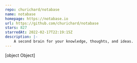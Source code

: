 ```yaml
---
repo: churichard/notabase
name: notabase
homepage: https://notabase.io
url: https://github.com/churichard/notabase
stars: 827
starredAt: 2022-02-17T22:19:15Z
description: |-
    A second brain for your knowledge, thoughts, and ideas.
---
```


[object Object]
